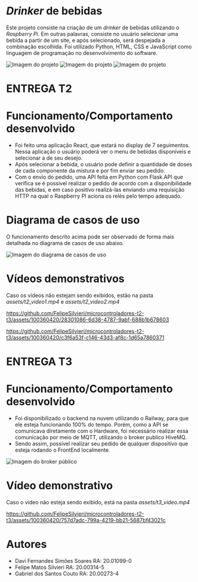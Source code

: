 # *Drinker* de bebidas

Este projeto consiste na criação de um *drinker* de bebidas utilizando o *Raspberry Pi*. 
Em outras palavras, consiste no usuário selecionar uma bebida a partir de um site, e após selecionado, será despejada a combinação escolhida.
Foi utilizado Python, HTML, CSS e JavaScript como linguagem de programação no desenvolvimento do software.

![Imagem do projeto](assets/foto1.jpg)
![Imagem do projeto](assets/foto2.jpg)
![Imagem do projeto](assets/foto3.jpg)

# ENTREGA T2
# Funcionamento/Comportamento desenvolvido

- Foi feito uma aplicação React, que estará no display de 7 seguimentos. Nessa aplicação o usuário poderá ver o menu de bebidas disponíveis e selecionar a de seu desejo.
- Após selecionar a bebida, o usuário pode definir a quantidade de doses de cada componente da mistura e por fim enviar seu pedido.
- Com o envio do pedido, uma API feita em Python com Flask.API que verifica se é possível realizar o pedido de acordo com a disponibilidade das bebidas, e em caso positívo realizá-las enviando uma requisição HTTP na qual o Raspberry PI aciona os relés pelo tempo adequado.

# Diagrama de casos de uso

O funcionamento descrito acima pode ser observado de forma mais detalhada no diagrama de casos de uso abaixo.

![Imagem do diagrama de casos de uso](assets/foto4.jpg)

# Vídeos demonstrativos
Caso os vídeos não estejam sendo exibidos, estão na pasta *assets/t2_video1.mp4* e *assets/t2_video2.mp4*

https://github.com/FelipeSilvieri/microcontroladores-t2-t3/assets/100360420/28301086-6d38-4787-9abf-688b1b678603

https://github.com/FelipeSilvieri/microcontroladores-t2-t3/assets/100360420/c3f6a53f-c146-43d3-af8c-1d65a7860371

# ENTREGA T3
# Funcionamento/Comportamento desenvolvido

- Foi disponibilizado o backend na nuvem utilizando o Railway, para que ele esteja funcionando 100% do tempo. Porém, como a API se comunicava diretamente com o Hardware, foi necessário realizar essa comunicação por meio de MQTT, utilizando o broker publico HiveMQ.
- Sendo assim, possível realizar seu pedido de qualquer dispositivo que esteja rodando o FrontEnd localmente.

![Imagem do broker público](assets/foto5.jpg)

# Vídeo demonstrativo

Caso o vídeo não esteja sendo exibido, está na pasta *assets/t3_video.mp4*

https://github.com/FelipeSilvieri/microcontroladores-t2-t3/assets/100360420/757d7adc-799a-4219-bb21-5687bf43021c

# Autores
- Davi Fernandes Simões Soares      RA: 20.01099-0
- Felipe Matos Silvieri				RA: 20.00314-5
- Gabriel dos Santos Couto			RA: 20.00273-4
